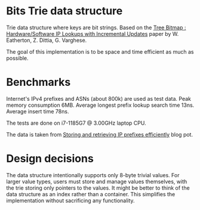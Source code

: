 # Bits Trie data structure

Trie data structure where keys are bit strings. Based on the [Tree Bitmap : Hardware/Software IP Lookups with
Incremental Updates](https://cseweb.ucsd.edu/~varghese/PAPERS/ccr2004.pdf) paper by W. Eatherton, Z. Dittia, G. Varghese.

The goal of this implementation is to be space and time efficient as much as possible.

# Benchmarks

Internet's IPv4 prefixes and ASNs (about 800k) are used as test data. 
Peak memory consumption 6MB.
Average longest prefix lookup search time 13ns.
Average insert time 78ns.

The tests are done on i7-1185G7 @ 3.00GHz laptop CPU.

The data is taken from [Storing and retrieving IP prefixes efficiently](https://blog.apnic.net/2021/06/04/storing-and-retrieving-ip-prefixes-efficiently/) blog pot.

# Design decisions

The data structure intentionally supports only 8-byte trivial values. For larger value types, users must store and manage values themselves, with the trie storing only pointers to the values. It might be better to think of the data structure as an index rather than a container. This simplifies the implementation without sacrificing any functionality.
